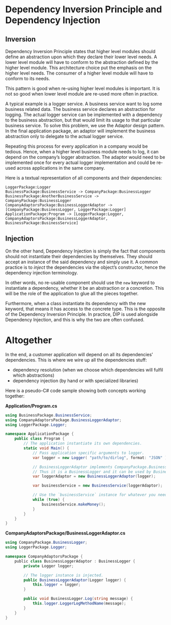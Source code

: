 # Dependency Inversion Principle and Dependency Injection

## Inversion

Dependency Inversion Principle states that higher level modules should define an abstraction upon which they declare their lower level needs.
A lower level module will have to conform to the abstraction defined by the higher level module.
This architecture choice put the emphasis on the higher level needs.
The consumer of a higher level module will have to conform to its needs.

This pattern is good when re-using higher level modules is important.
It is not so good when lower level module are re-used more often in practice.

A typical example is a logger service.
A business service want to log some business related data.
The business service declares an abstraction for logging.
The actual logger service can be implemented with a dependency to the business abstraction,
but that would limit its usage to that particular business service.
To solve this problem, we use the Adaptor design pattern.
In the final application package, an adaptor will implement the business abstraction only to delegate to the actual logger service.

Repeating this process for every application in a company would be tedious.
Hence, when a higher level business module needs to log, it can depend on the company’s logger abstraction.
The adaptor would need to be implemented once for every actual logger implementation and could be re-used across applications in the same company.

Here is a textual representation of all components and their dependencies:

```
LoggerPackage:Logger
BusinessPackage:BusinessService -> CompanyPackage:BusinessLogger
BusinessPackage:AnotherBusinessService -> CompanyPackage:BusinessLogger
CompanyAdaptorsPackage:BusinessLoggerAdaptor -> [CompanyPackage:BusinessLogger, LoggerPackage:Logger]
ApplicationPackage:Program -> [LoggerPackage:Logger, CompanyAdaptorsPackage:BusinessLoggerAdaptor, BusinessPackage:BusinessService]
```

## Injection

On the other hand, Dependency Injection is simply the fact that components should not instantiate their dependencies by themselves.
They should accept an instance of the said dependency and simply use it.
A common practice is to *inject* the dependencies via the object’s constructor, hence the dependency injection terminology.

In other words, no re-usable component should use the `new` keyword to instantiate a dependency, whether it be an abstraction or a concretion.
This will be the role of the application to glue all the pieces together.

Furthermore, when a class instantiate its dependency with the new keyword, that means it has access to the concrete type.
This is the opposite of the Dependency Inversion Principle.
In practice, DIP is used alongside Dependency Injection, and this is why the two are often confused.

# Altogether

In the end, a customer application will depend on all its dependencies' dependencies.
This is where we wire up all the dependencies stuff:

- dependency resolution (when we choose which dependencies will fulfil which abstractions)
- dependency injection (by hand or with specialized libraries)

Here is a pseudo-C# code sample showing both concepts working together:

**Application/Program.cs**

``` csharp
using BusinessPackage.BusinessService;
using CompanyAdaptorsPackage.BusinessLoggerAdaptor;
using LoggerPackage.Logger;

namespace ApplicationPackage {
    public class Program {
        // The application instantiate its own dependencies.
        static void Main() {
            // Pass application specific arguments to logger.
            var logger = new Logger( "path/to/dirlog", format: "JSON" );

            // BusinessLoggerAdaptor implements CompanyPackage.BusinessLogger.
            // Thus it is a BusinessLogger and it can be used by BusinessService.
            var loggerAdaptor = new BusinessLoggerAdaptor(logger);

            var businessService = new BusinessService(loggerAdaptor);

            // Use the `businessService` instance for whatever you need to.
            while (true) {
                businessService.makeMoney();
            }
        }
    }
}
```

**CompanyAdaptorsPackage/BusinessLoggerAdaptor.cs**

``` csharp
using CompanyPackage.BusinessLogger;
using LoggerPackage.Logger;

namespace CompanyAdaptorsPackage {
    public class BusinessLoggerAdaptor : BusinessLogger {
        private Logger logger;

        // The logger instance is injected.
        public BusinessLoggerAdaptor(Logger logger) {
            this.logger = logger;
        }

        public void BusinessLogger.Log(string message) {
            this.logger.LoggerLogMethodName(message);
        }
    }
}
```

